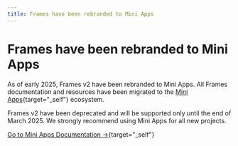 ```yaml
---
title: Frames have been rebranded to Mini Apps
---
```


# Frames have been rebranded to Mini Apps

<!-- prettier-ignore -->
As of early 2025, Frames v2 have been rebranded to Mini Apps. All Frames documentation and resources have been migrated to the [Mini Apps](https://miniapps.farcaster.xyz/){target="_self"} ecosystem.

Frames v2 have been deprecated and will be supported only until the end of March 2025. We strongly recommend using Mini Apps for all new projects.

<!-- prettier-ignore -->
[Go to Mini Apps Documentation →](https://miniapps.farcaster.xyz/){target="_self"}
